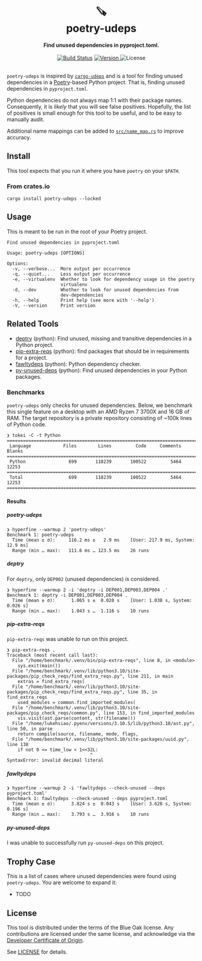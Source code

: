 <h1 align="center">
    🪚<br>
    poetry-udeps
</h1>

<div align="center">
    <strong>Find unused dependencies in pyproject.toml.</strong>
</div>
<br>
<div align="center">
  <a href="https://github.com/lukehsiao/poetry-udeps/actions/workflows/general.yml">
    <img src="https://img.shields.io/github/actions/workflow/status/lukehsiao/poetry-udeps/general.yml" alt="Build Status"></a>
  <a href="https://crates.io/crates/poetry-udeps">
    <img src="https://img.shields.io/crates/v/poetry-udeps" alt="Version">
  </a>
  <img src="https://img.shields.io/crates/l/poetry-udeps" alt="License">
</div>
<br>

`poetry-udeps` is inspired by [`cargo-udeps`](https://github.com/est31/cargo-udeps) and is a tool for finding unused dependencies in a [Poetry](https://python-poetry.org/)-based Python project.
That is, finding unused dependencies in `pyproject.toml`.

Python dependencies do not always map 1:1 with their package names. 
Consequently, it is _likely_ that you will see false positives.
Hopefully, the list of positives is small enough for this tool to be useful, and to be easy to manually audit.

Additional name mappings can be added to [`src/name_map.rs`](src/name_map.rs) to improve accuracy.

## Install

This tool expects that you run it where you have `poetry` on your `$PATH`.

### From crates.io

```
cargo install poetry-udeps --locked
```

## Usage

This is meant to be run in the root of your Poetry project.

```
Find unused dependencies in pyproject.toml

Usage: poetry-udeps [OPTIONS]

Options:
  -v, --verbose...  More output per occurrence
  -q, --quiet...    Less output per occurrence
  -e, --virtualenv  Whether to look for dependency usage in the poetry
                    virtualenv
  -d, --dev         Whether to look for unused dependencies from
                    dev-dependencies
  -h, --help        Print help (see more with '--help')
  -V, --version     Print version
```

## Related Tools

- [deptry](https://github.com/fpgmaas/deptry) (python): Find unused, missing and transitive dependencies in a Python project. 
- [pip-extra-reqs](https://github.com/r1chardj0n3s/pip-check-reqs) (python): find packages that should be in requirements for a project.
- [fawltydeps](https://github.com/tweag/FawltyDeps) (python): Python dependency checker.
- [py-unused-deps](https://github.com/matthewhughes934/py-unused-deps) (python): Find unused dependencies in your Python packages.

### Benchmarks

`poetry-udeps` only checks for unused dependencies.
Below, we benchmark this single feature on a desktop with an AMD Ryzen 7 3700X and 16 GB of RAM.
The target repository is a private repository consisting of ~100k lines of Python code.

```
❯ tokei -C -t Python
===============================================================================
 Language            Files        Lines         Code     Comments       Blanks
===============================================================================
 Python                699       118239       100522         5464        12253
===============================================================================
 Total                 699       118239       100522         5464        12253
===============================================================================
```

#### Results

##### poetry-udeps
```
❯ hyperfine --warmup 2 'poetry-udeps'
Benchmark 1: poetry-udeps
  Time (mean ± σ):     116.2 ms ±   2.9 ms    [User: 217.9 ms, System: 12.9 ms]
  Range (min … max):   111.6 ms … 123.5 ms    26 runs
```

##### deptry
For `deptry`, only `DEP002` (unused dependencies) is considered.

```
❯ hyperfine --warmup 2 -i 'deptry -i DEP001,DEP003,DEP004 .'
Benchmark 1: deptry -i DEP001,DEP003,DEP004 .
  Time (mean ± σ):      1.065 s ±  0.020 s    [User: 1.038 s, System: 0.026 s]
  Range (min … max):    1.043 s …  1.116 s    10 runs
```

##### pip-extra-reqs
`pip-extra-reqs` was unable to run on this project.

```
❯ pip-extra-reqs .
Traceback (most recent call last):
  File "/home/benchmark/.venv/bin/pip-extra-reqs", line 8, in <module>
    sys.exit(main())
  File "/home/benchmark/.venv/lib/python3.10/site-packages/pip_check_reqs/find_extra_reqs.py", line 211, in main
    extras = find_extra_reqs(
  File "/home/benchmark/.venv/lib/python3.10/site-packages/pip_check_reqs/find_extra_reqs.py", line 35, in find_extra_reqs
    used_modules = common.find_imported_modules(
  File "/home/benchmark/.venv/lib/python3.10/site-packages/pip_check_reqs/common.py", line 153, in find_imported_modules
    vis.visit(ast.parse(content, str(filename)))
  File "/home/lukehsiao/.pyenv/versions/3.10.5/lib/python3.10/ast.py", line 50, in parse
    return compile(source, filename, mode, flags,
  File "/home/benchmark/.venv/lib/python3.10/site-packages/uuid.py", line 138
    if not 0 <= time_low < 1<<32L:
                               ^
SyntaxError: invalid decimal literal
```

##### fawltydeps
```
❯ hyperfine --warmup 2 -i 'fawltydeps --check-unused --deps pyproject.toml'
Benchmark 1: fawltydeps --check-unused --deps pyproject.toml
  Time (mean ± σ):      3.824 s ±  0.043 s    [User: 3.628 s, System: 0.196 s]
  Range (min … max):    3.793 s …  3.916 s    10 runs
```

##### py-unused-deps

I was unable to successfully run `py-unused-deps` on this project.


## Trophy Case

This is a list of cases where unused dependencies were found using `poetry-udeps`. You are welcome to expand it:

- TODO

## License

This tool is distributed under the terms of the Blue Oak license.
Any contributions are licensed under the same license, and acknowledge via the [Developer Certificate of Origin](https://developercertificate.org/).

See [LICENSE](LICENSE) for details.

